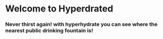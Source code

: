 # Welcome to Hyperdrated
### Never thirst again! with hyperhydrate you can see where the nearest public drinking fountain is!

